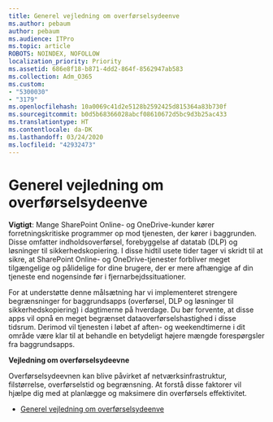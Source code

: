 ```yaml
---
title: Generel vejledning om overførselsydeenve
ms.author: pebaum
author: pebaum
ms.audience: ITPro
ms.topic: article
ROBOTS: NOINDEX, NOFOLLOW
localization_priority: Priority
ms.assetid: 686e8f18-b871-4dd2-864f-8562947ab583
ms.collection: Adm_O365
ms.custom:
- "5300030"
- "3179"
ms.openlocfilehash: 10a0069c41d2e5128b2592425d815364a83b730f
ms.sourcegitcommit: b0d5b68366028abcf08610672d5bc9d3b25ac433
ms.translationtype: HT
ms.contentlocale: da-DK
ms.lasthandoff: 03/24/2020
ms.locfileid: "42932473"
---
```

# <a name="general-migration-performance-guidance"></a>Generel vejledning om overførselsydeenve

**Vigtigt**: Mange SharePoint Online- og OneDrive-kunder kører forretningskritiske programmer op mod tjenesten, der kører i baggrunden. Disse omfatter indholdsoverførsel, forebyggelse af datatab (DLP) og løsninger til sikkerhedskopiering. I disse hidtil usete tider tager vi skridt til at sikre, at SharePoint Online- og OneDrive-tjenester forbliver meget tilgængelige og pålidelige for dine brugere, der er mere afhængige af din tjeneste end nogensinde før i fjernarbejdssituationer.

For at understøtte denne målsætning har vi implementeret strengere begrænsninger for baggrundsapps (overførsel, DLP og løsninger til sikkerhedskopiering) i dagtimerne på hverdage. Du bør forvente, at disse apps vil opnå en meget begrænset dataoverførselshastighed i disse tidsrum. Derimod vil tjenesten i løbet af aften- og weekendtimerne i dit område være klar til at behandle en betydeligt højere mængde forespørgsler fra baggrundsapps.

**Vejledning om overførselsydeevne**

Overførselsydeevnen kan blive påvirket af netværksinfrastruktur, filstørrelse, overførselstid og begrænsning. At forstå disse faktorer vil hjælpe dig med at planlægge og maksimere din overførsels effektivitet.

- [Generel vejledning om overførselsydeenve](https://docs.microsoft.com/sharepointmigration/sharepoint-online-and-onedrive-migration-speed)
